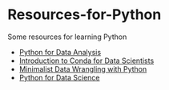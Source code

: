 # Resources-for-Python

Some resources for learning Python

- [Python for Data Analysis](https://wesmckinney.com/book/)
- [Introduction to Conda for Data Scientists](https://edcarp.github.io/introduction-to-conda-for-data-scientists/)
- [Minimalist Data Wrangling with Python](https://datawranglingpy.gagolewski.com/)
- [Python for Data Science](https://aeturrell.github.io/python4DS/welcome.html)
